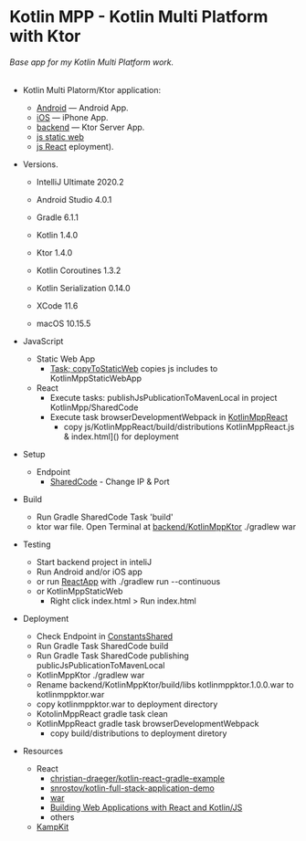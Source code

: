 # Kotlin MPP - Kotlin Multi Platform with Ktor

###### Base app for my Kotlin Multi Platform work.



* Kotlin Multi Platorm/Ktor application:
  * [Android](app) &mdash; Android App.
  * [iOS](native/KotlinMpp) &mdash; iPhone App.
  * [backend](backend/KotlinMppKtor) &mdash; Ktor Server App.
  * [js static web](js/KotlinMppStaticWeb)
  * [js React](js/KotlinMppReact)
eployment).

* Versions.
    * IntelliJ Ultimate 2020.2
    * Android Studio 4.0.1
    * Gradle 6.1.1
    * Kotlin 1.4.0
    * Ktor 1.4.0  
    
    
    * Kotlin Coroutines 1.3.2
    * Kotlin Serialization 0.14.0

    
    * XCode 11.6
    * macOS 10.15.5

* JavaScript 
    * Static Web App
        * [Task; copyToStaticWeb](SharedCode/build.gradle.kts) copies js includes to KotlinMppStaticWebApp
    * React
        * Execute tasks: publishJsPublicationToMavenLocal in project KotlinMpp/SharedCode
        * Execute task browserDevelopmentWebpack in [KotlinMppReact](js/KotlinMppReact)
            * copy js/KotlinMppReact/build/distributions
                    KotlinMppReact.js & index.html]() for deployment
            

* Setup
    * Endpoint
        * [SharedCode](SharedCode/src/commonMain/kotlin/ConstantsShared.kt) - Change IP & Port

* Build 
    * Run Gradle SharedCode Task 'build'
    * ktor war file. Open Terminal at [backend/KotlinMppKtor](backend/KotlinMppKtor) ./gradlew war

* Testing
    * Start backend project in inteliJ
    * Run Android and/or iOS app
    * or run [ReactApp](js/KotlinMppReact) with ./gradlew run --continuous
    * or KotlinMppStaticWeb
        * Right click index.html > Run index.html
    
* Deployment
    * Check Endpoint in [ConstantsShared](SharedCode/src/commonMain/kotlin/ConstantsShared.kt)
    * Run Gradle Task SharedCode build
    * Run Gradle Task SharedCode publishing publicJsPublicationToMavenLocal
    * KotlinMppKtor ./gradlew war
    * Rename backend/KotlinMppKtor/build/libs kotlinmppktor.1.0.0.war to kotlinmppktor.war
    * copy kotlinmppktor.war to deployment directory
    * KotolinMppReact gradle task clean
    * KotlinMppReact gradle task browserDevelopmentWebpack
        * copy build/distributions to deployment diretory
    
    

* Resources
    * React 
        * [christian-draeger/kotlin-react-gradle-example](https://github.com/christian-draeger/kotlin-react-gradle-example)
        * [snrostov/kotlin-full-stack-application-demo](https://github.com/snrostov/kotlin-full-stack-application-demo)
        * [war](https://ktor.io/servers/deploy/packing/war.html)
        * [Building Web Applications with React and Kotlin/JS](https://play.kotlinlang.org/hands-on/Building%20Web%20Applications%20with%20React%20and%20Kotlin%20JS/03_A_First_Static_Page)
        * others
    * [KampKit](https://github.com/touchlab/KaMPKit)